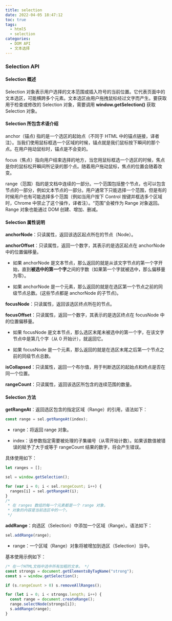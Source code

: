 ```yaml
---
title: selection
date: 2022-04-05 18:47:12
toc: true
tags:
  - html5
  - selection
categories:
  - DOM API
  - 文本选择
---
```


### Selection API

#### Selection 概述

Selection 对象表示用户选择的文本范围或插入符号的当前位置。它代表页面中的文本选区，可能横跨多个元素。文本选区由用户拖拽鼠标经过文字而产生。要获取用于检查或修改的 Selection 对象，需要调用 **window.getSelection()** 获取 Selection 对象。

#### Selection 所包含术语介绍

anchor（锚点) 指的是一个选区的起始点（不同于 HTML 中的锚点链接，译者注）。当我们使用鼠标框选一个区域的时候，锚点就是我们鼠标按下瞬间的那个点。在用户拖动鼠标时，锚点是不会变的。

focus（焦点）指向用户结束选择的地方，当您用鼠标框选一个选区的时候，焦点是你的鼠标松开瞬间所记录的那个点。随着用户拖动鼠标，焦点的位置会随着改变。

range（范围）指的是文档中连续的一部分。一个范围包括整个节点，也可以包含节点的一部分，例如文本节点的一部分。用户通常下只能选择一个范围，但是有的时候用户也有可能选择多个范围（例如当用户按下 Control 按键并框选多个区域时，Chrome 中禁止了这个操作，译者注）。“范围”会被作为 Range 对象返回。Range 对象也能通过 DOM 创建、增加、删减。

#### Selection 属性说明

**anchorNode**：只读属性，返回该选区起点所在的节点（Node）。

**anchorOffset**：只读属性，返回一个数字，其表示的是选区起点在 anchorNode 中的位置偏移量。

- 如果 anchorNode 是文本节点，那么返回的就是从该文字节点的第一个字开始，直到**被选中的第一个字**之间的字数（如果第一个字就被选中，那么偏移量为零）。

- 如果 anchorNode 是一个元素，那么返回的就是在选区第一个节点之前的同级节点总数。(这些节点都是 anchorNode 的子节点)。

**focusNode**：只读属性，返回该选区终点所在的节点。

**focusOffset**：只读属性，返回一个数字，其表示的是选区终点在 focusNode 中的位置偏移量。

- 如果 focusNode 是文本节点，那么选区末尾未被选中的第一个字，在该文字节点中是第几个字（从 0 开始计），就返回它。

- 如果 focusNode 是一个元素，那么返回的就是在选区末尾之后第一个节点之前的同级节点总数。

**isCollapsed**：只读属性，返回一个布尔值，用于判断选区的起始点和终点是否在同一个位置。

**rangeCount**：只读属性，返回该选区所包含的连续范围的数量。

#### Selection 方法

**getRangeAt**：返回选区包含的指定区域（Range）的引用，语法如下：

```js
const range = sel.getRangeAt(index);
```

- range：将返回 range 对象。

- index：该参数指定需要被处理的子集编号（从零开始计数）。如果该数值被错误的赋予了大于或等于 rangeCount 结果的数字，将会产生错误。

具体使用如下：

```js
let ranges = [];

sel = window.getSelection();

for (var i = 0; i < sel.rangeCount; i++) {
  ranges[i] = sel.getRangeAt(i);
}
/*
 * 在 ranges 数组的每一个元素都是一个 range 对象，
 * 对象的内容是当前选区中的一个。
 */
```

**addRange**：向选区（Selection）中添加一个区域（Range）。语法如下：

```js
sel.addRange(range);
```

- range：一个区域（Range）对象将被增加到选区（Selection）当中。

基本使用示例如下：

```js
/* 在一个HTML文档中选中所有加粗的文本。 */
const strongs = document.getElementsByTagName("strong");
const s = window.getSelection();

if (s.rangeCount > 0) s.removeAllRanges();

for (let i = 0; i < strongs.length; i++) {
  const range = document.createRange();
  range.selectNode(strongs[i]);
  s.addRange(range);
}
```
